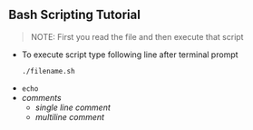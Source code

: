 ## Bash Scripting Tutorial

> NOTE: First you read the file and then execute that script

* To execute script type following line after terminal prompt 

	`./filename.sh`


- `echo`  
- *comments*
	- *single line comment*
	- *multiline comment*
